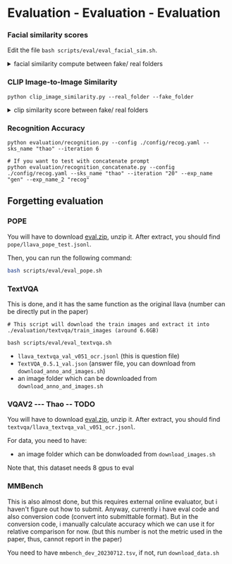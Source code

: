 # Evaluation - Evaluation - Evaluation

### Facial similarity scores

Edit the file `bash scripts/eval/eval_facial_sim.sh`.

<details>
<summary> facial similarity compute between fake/ real folders</summary>

```
#!/bin/bash
cd ../evaluation/

EXP_FOLDER="64-5000"
FAKE_FOLDER_BASE="/sensei-fs/users/thaon/code/generated_images"

# Define the real folder
REAL_FOLDER="/mnt/localssd/code/data/yollava-data/train/thao"

# Define an array of fake folders
FAKE_FOLDERS=(
    # Local and aligned folders
    # "/mnt/localssd/code/data/dathao_algined"
    # "/mnt/localssd/code/data/yollava-data/train/khanhvy"
    # "/mnt/localssd/code/data/yollava-data/train/thao/negative_example"
    # Generated image sets using FAKE_FOLDER_BASE
    "${FAKE_FOLDER_BASE}/${EXP_FOLDER}/1000"
    "${FAKE_FOLDER_BASE}/${EXP_FOLDER}/2000"
    "${FAKE_FOLDER_BASE}/${EXP_FOLDER}/3000"
    "${FAKE_FOLDER_BASE}/${EXP_FOLDER}/4000"
    "${FAKE_FOLDER_BASE}/${EXP_FOLDER}/4050"
    "${FAKE_FOLDER_BASE}/${EXP_FOLDER}/4100"
    "${FAKE_FOLDER_BASE}/${EXP_FOLDER}/4150"
    "${FAKE_FOLDER_BASE}/${EXP_FOLDER}/4200"
)

# Loop through each fake folder and run the Python evaluation script
for FAKE_FOLDER in "${FAKE_FOLDERS[@]}"
do
    echo "Running evaluation with fake folder: $FAKE_FOLDER"
    python insightface_verify.py --real_folder "$REAL_FOLDER" --fake_folder "$FAKE_FOLDER"
done

echo "All evaluations completed!"

```
</details>

### CLIP Image-to-Image Similarity

```
python clip_image_similarity.py --real_folder --fake_folder
```

<details>
<summary> clip similarity score between fake/ real folders</summary>

```
#!/bin/bash
cd ../evaluation/

EXP_FOLDER="64-5000"
FAKE_FOLDER_BASE="/sensei-fs/users/thaon/code/generated_images"

# Define the real folder
REAL_FOLDER="/mnt/localssd/code/data/yollava-data/train/thao"

# Define an array of fake folders
FAKE_FOLDERS=(
    # Local and aligned folders
    # "/mnt/localssd/code/data/dathao_algined"
    # "/mnt/localssd/code/data/yollava-data/train/khanhvy"
    # "/mnt/localssd/code/data/yollava-data/train/thao/negative_example"
    # Generated image sets using FAKE_FOLDER_BASE
    "${FAKE_FOLDER_BASE}/${EXP_FOLDER}/1000"
    "${FAKE_FOLDER_BASE}/${EXP_FOLDER}/2000"
    "${FAKE_FOLDER_BASE}/${EXP_FOLDER}/3000"
    "${FAKE_FOLDER_BASE}/${EXP_FOLDER}/4000"
    "${FAKE_FOLDER_BASE}/${EXP_FOLDER}/4050"
    "${FAKE_FOLDER_BASE}/${EXP_FOLDER}/4100"
    "${FAKE_FOLDER_BASE}/${EXP_FOLDER}/4150"
    "${FAKE_FOLDER_BASE}/${EXP_FOLDER}/4200"
)

# Loop through each fake folder and run the Python evaluation script
for FAKE_FOLDER in "${FAKE_FOLDERS[@]}"
do
    echo "Running evaluation with fake folder: $FAKE_FOLDER"
    python clip_image_similarity.py --real_folder "$REAL_FOLDER" --fake_folder "$FAKE_FOLDER"
done

echo "All evaluations completed!"

```
</details>

### Recognition Accuracy

```
python evaluation/recognition.py --config ./config/recog.yaml --sks_name "thao" --iteration 6
```

```
# If you want to test with concatenate prompt
python evaluation/recognition_concatenate.py --config ./config/recog.yaml --sks_name "thao" --iteration "20" --exp_name "gen" --exp_name_2 "recog"
```

## Forgetting evaluation

### POPE

You will have to download [eval.zip](https://drive.google.com/file/d/1atZSBBrAX54yYpxtVVW33zFvcnaHeFPy/view), unzip it.
After extract, you should find `pope/llava_pope_test.jsonl`.

Then, you can run the following command:

```bash
bash scripts/eval/eval_pope.sh
```

### TextVQA

This is done, and it has the same function as the original llava (number can be directly put in the paper)

```
# This script will download the train images and extract it into ./evaluation/textvqa/train_images (around 6.6GB)

bash scripts/eval/eval_textvqa.sh
```

- `llava_textvqa_val_v051_ocr.jsonl` (this is question file)
- `TextVQA_0.5.1_val.json` (answer file, you can download from `download_anno_and_images.sh`)
- an image folder which can be downloaded from `download_anno_and_images.sh`


### VQAV2 --- Thao -- TODO


You will have to download [eval.zip](https://drive.google.com/file/d/1atZSBBrAX54yYpxtVVW33zFvcnaHeFPy/view), unzip it.
After extract, you should find `textvqa/llava_textvqa_val_v051_ocr.jsonl`.

For data, you need to have:
- an image folder which can be donwloaded from `download_images.sh`

Note that, this dataset needs 8 gpus to eval

### MMBench

This is also almost done, but this requires external online evaluator, but i haven't figure out how to submit. 
Anyway, currently i have eval code and also conversion code (convert into submittable format). But in the conversion code, i manually calculate accuracy which we can use it for relative comparison for now. (but this number is not the metric used in the paper, thus, cannot report in the paper) 

You need to have `mmbench_dev_20230712.tsv`, if not, run `download_data.sh`


